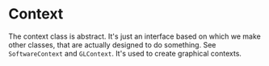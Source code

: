 # Context
The context class is abstract. It's just an interface based on which we make other classes, that are actually designed to do something. See `SoftwareContext` and `GLContext`. It's used to create graphical contexts.
